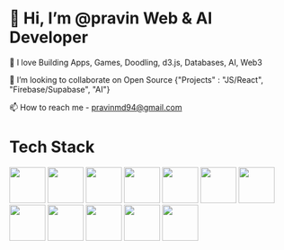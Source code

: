 # 👋 Hi, I’m @pravin Web & AI Developer
👀 I love Building Apps, Games, Doodling, d3.js, Databases, AI, Web3  

💞️ I’m looking to collaborate on Open Source {"Projects" : "JS/React", "Firebase/Supabase", "AI"}

📫 How to reach me - pravinmd94@gmail.com

# Tech Stack 
<p float="left">
<!-- <img height="64" width="64" src="https://cdn.jsdelivr.net/gh/devicons/devicon/icons/css3/css3-original.svg" />
<!-- <img height="64" width="64" src="https://cdn.jsdelivr.net/gh/devicons/devicon/icons/figma/figma-original.svg" />
<!-- <img height="64" width="64" src="https://cdn.jsdelivr.net/gh/devicons/devicon/icons/sass/sass-original.svg" /> --> 
<!-- <img height="64" width="64" src="https://cdn.jsdelivr.net/gh/devicons/devicon/icons/javascript/javascript-original.svg" /> -->
<img height="64" width="64" src="https://cdn.jsdelivr.net/gh/devicons/devicon/icons/typescript/typescript-original.svg" />        
<!-- <img height="64" width="64" src="https://cdn.jsdelivr.net/gh/devicons/devicon/icons/react/react-original-wordmark.svg" /> -->
<!-- <img height="64" width="64" src="https://cdn.jsdelivr.net/gh/devicons/devicon/icons/nextjs/nextjs-original.svg" />
<img height="64" width="64" src="https://cdn.jsdelivr.net/gh/devicons/devicon/icons/babel/babel-original.svg" />
<img height="64" width="64" src="https://cdn.jsdelivr.net/gh/devicons/devicon/icons/webpack/webpack-plain-wordmark.svg" /> -->
<img height="64" width="64" src="https://cdn.jsdelivr.net/gh/devicons/devicon/icons/python/python-original.svg" />
<!-- <img height="64" width="64" src="https://cdn.jsdelivr.net/gh/devicons/devicon/icons/django/django-plain-wordmark.svg" />
<img height="64" width="64" src="https://cdn.jsdelivr.net/gh/devicons/devicon/icons/flask/flask-original-wordmark.svg" />
<img height="64" width="64" src="https://cdn.jsdelivr.net/gh/devicons/devicon/icons/pytorch/pytorch-plain-wordmark.svg" /> -->
<img height="64" width="64" src="https://cdn.jsdelivr.net/gh/devicons/devicon/icons/nodejs/nodejs-plain-wordmark.svg" />
<!-- <img height="64" width="64" src="https://cdn.jsdelivr.net/gh/devicons/devicon/icons/express/express-original-wordmark.svg" />     -->
<img height="64" width="64" src="https://cdn.jsdelivr.net/gh/devicons/devicon/icons/mongodb/mongodb-plain-wordmark.svg" />
<img height="64" width="64" src="https://cdn.jsdelivr.net/gh/devicons/devicon/icons/firebase/firebase-plain-wordmark.svg" />   
<img height="64" width="64" src="https://cdn.jsdelivr.net/gh/devicons/devicon/icons/postgresql/postgresql-plain-wordmark.svg" />
<!-- <img height="64" width="64" src="https://cdn.jsdelivr.net/gh/devicons/devicon/icons/sqlite/sqlite-original-wordmark.svg" />
<img height="64" width="64" src="https://cdn.jsdelivr.net/gh/devicons/devicon/icons/mysql/mysql-original-wordmark.svg" /> -->
<img height="64" width="64" src="https://cdn.jsdelivr.net/gh/devicons/devicon/icons/linux/linux-original.svg" />         
<img height="64" width="64" src="https://cdn.jsdelivr.net/gh/devicons/devicon/icons/bash/bash-original.svg" /> 
<img height="64" width="64" src="https://cdn.jsdelivr.net/gh/devicons/devicon/icons/docker/docker-plain-wordmark.svg" />
<!-- <img height="64" width="64" src="https://cdn.jsdelivr.net/gh/devicons/devicon/icons/go/go-original-wordmark.svg" />          -->
<img height="64" width="64" src="https://cdn.jsdelivr.net/gh/devicons/devicon/icons/git/git-original-wordmark.svg" />
<img height="64" width="64" src="https://cdn.jsdelivr.net/gh/devicons/devicon/icons/github/github-original.svg" />
<img height="64" width="64" src="https://cdn.jsdelivr.net/gh/devicons/devicon/icons/markdown/markdown-original.svg" />
<!-- <img height="64" width="64" src="https://cdn.jsdelivr.net/gh/devicons/devicon/icons/html5/html5-original.svg" />          
<img height="64" width="64" src="https://cdn.jsdelivr.net/gh/devicons/devicon/icons/tailwindcss/tailwindcss-original-wordmark.svg" /> -->
          
          
          
          
                    
          
          
          
          
          
          
          
                    
          
          
                    
          
</p>
          
          

<!---
pravintargaryen/pravintargaryen is a ✨ special ✨ repository because its `README.md` (this file) appears on your GitHub profile.
You can click the Preview link to take a look at your changes.
--->
